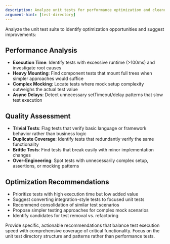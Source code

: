 ```yaml
---
description: Analyze unit tests for performance optimization and cleanup opportunities
argument-hint: [test-directory]
---
```


Analyze the unit test suite to identify optimization opportunities and suggest improvements:

## Performance Analysis
- **Execution Time**: Identify tests with excessive runtime (>100ms) and investigate root causes
- **Heavy Mounting**: Find component tests that mount full trees when simpler approaches would suffice
- **Complex Mocking**: Locate tests where mock setup complexity outweighs the actual test value
- **Async Delays**: Detect unnecessary setTimeout/delay patterns that slow test execution

## Quality Assessment
- **Trivial Tests**: Flag tests that verify basic language or framework behavior rather than business logic
- **Duplicate Coverage**: Identify tests that redundantly verify the same functionality
- **Brittle Tests**: Find tests that break easily with minor implementation changes
- **Over-Engineering**: Spot tests with unnecessarily complex setup, assertions, or mocking patterns

## Optimization Recommendations
- Prioritize tests with high execution time but low added value
- Suggest converting integration-style tests to focused unit tests
- Recommend consolidation of similar test scenarios
- Propose simpler testing approaches for complex mock scenarios
- Identify candidates for test removal vs. refactoring

Provide specific, actionable recommendations that balance test execution speed with comprehensive coverage of critical functionality. Focus on the unit test directory structure and patterns rather than performance tests.
